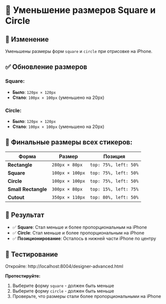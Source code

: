# 📏 Уменьшение размеров Square и Circle

## 🎯 Изменение
Уменьшены размеры форм `square` и `circle` при отрисовке на iPhone.

## ✅ Обновление размеров

### **Square:**
- **Было**: `120px × 120px`
- **Стало**: `100px × 100px` (уменьшено на 20px)

### **Circle:**
- **Было**: `120px × 120px`
- **Стало**: `100px × 100px` (уменьшено на 20px)

## 📐 Финальные размеры всех стикеров:

| Форма | Размер | Позиция |
|-------|--------|---------|
| **Rectangle** | `280px × 80px` | `top: 75%, left: 50%` |
| **Square** | `100px × 100px` | `top: 75%, left: 50%` |
| **Circle** | `100px × 100px` | `top: 75%, left: 50%` |
| **Small Rectangle** | `300px × 80px` | `top: 15%, left: 75%` |
| **Cutout** | `350px × 110px` | `top: 80%, left: 50%` |

## 🎉 Результат
- ✅ **Square**: Стал меньше и более пропорциональным на iPhone
- ✅ **Circle**: Стал меньше и более пропорциональным на iPhone
- ✅ **Позиционирование**: Осталось в нижней части iPhone по центру

## 🚀 Тестирование
Откройте: http://localhost:8004/designer-advanced.html

**Протестируйте:**
1. Выберите форму `square` - должен быть меньше
2. Выберите форму `circle` - должен быть меньше
3. Проверьте, что размеры стали более пропорциональными на iPhone
